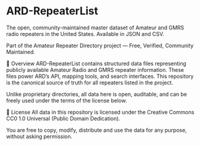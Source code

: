 # ARD-RepeaterList
The open, community-maintained master dataset of Amateur and GMRS radio repeaters in the United States. Available in JSON and CSV.

Part of the Amateur Repeater Directory project — Free, Verified, Community Maintained.

📘 Overview
ARD-RepeaterList contains structured data files representing publicly available Amateur Radio and GMRS repeater information. These files power ARD’s API, mapping tools, and search interfaces. This repository is the canonical source of truth for all repeaters listed in the project.

Unlike proprietary directories, all data here is open, auditable, and can be freely used under the terms of the license below.

📜 License
All data in this repository is licensed under the Creative Commons CC0 1.0 Universal (Public Domain Dedication).

You are free to copy, modify, distribute and use the data for any purpose, without asking permission.


